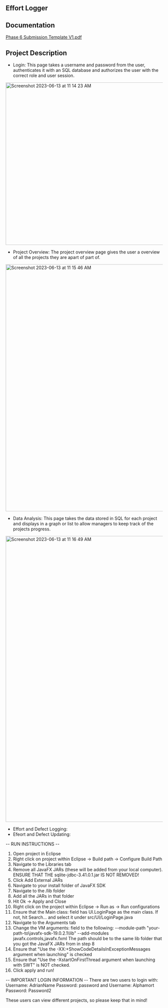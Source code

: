## Effort Logger

## Documentation
[Phase 6 Submission Template V1.pdf](https://github.com/BitwiseBenjamin/Project-Managment-GUI/files/11730531/Phase.6.Submission.Template.V1.pdf)

## Project Description

- Login: This page takes a username and password from the user, authenticates it with an SQL database and authorizes the user with the correct role and user session.
<img width="521" alt="Screenshot 2023-06-13 at 11 14 23 AM" src="https://github.com/BitwiseBenjamin/Project-Managment-GUI/assets/114360780/d5bbf1a7-edf6-45bb-be9a-6424531644c6">

- Project Overview: The project overview page gives the user a overview of all the projects they are apart of part of.
<img width="792" alt="Screenshot 2023-06-13 at 11 15 46 AM" src="https://github.com/BitwiseBenjamin/Project-Managment-GUI/assets/114360780/8ede5569-628b-4eef-94ab-ab4cb5989857">

- Data Analysis: This page takes the data stored in SQL for each project and displays in a graph or list to allow managers to keep track of the projects progress.
<img width="917" alt="Screenshot 2023-06-13 at 11 16 49 AM" src="https://github.com/BitwiseBenjamin/Project-Managment-GUI/assets/114360780/df1b4062-c678-4975-8c1f-36361950bb5e">

- Effort and Defect Logging:
- Efeort and Defect Updating:


-- RUN INSTRUCTIONS --
1. Open project in Eclipse
2. Right click on project within Eclipse -> Build path -> Configure Build Path
3. Navigate to the Libraries tab
4. Remove all JavaFX JARs (these will be added from your local computer). ENSURE THAT THE sqlite-jdbc-3.41.0.1.jar IS NOT REMOVED!
5. Click Add External JARs
6. Navigate to your install folder of JavaFX SDK
7. Navigate to the /lib folder
8. Add all the JARs in that folder
9. Hit Ok -> Apply and Close
10. Right click on the project within Eclipse -> Run as -> Run configurations
11. Ensure that the Main class: field has UI.LoginPage as the main class. If not, hit Search... and select it under src/UI/LoginPage.java
12. Navigate to the Arguments tab
13. Change the VM arguments: field to the following:
 --module-path "your-path-to\javafx-sdk-19.0.2.1\lib" --add-modules javafx.controls,javafx.fxml
 The path should be to the same lib folder that you got the JavaFX JARs from in step 8
14. Ensure that "Use the -XX:+ShowCodeDetailsInExceptionMessages argument when launching" is checked
15. Ensure that "Use the -XstartOnFirstThread argument when launching with SWT" is NOT checked.
16. Click apply and run!

-- IMPORTANT LOGIN INFORMATION --
There are two users to login with:
Username: AdrianName
Password: password
and
Username: Alphamort
Password: Password2

These users can view different projects, so please keep that in mind!
